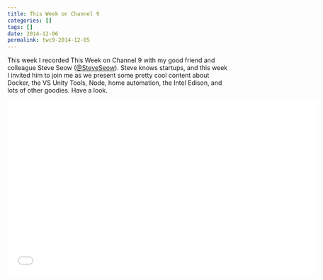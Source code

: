 ```yaml
---
title: This Week on Channel 9
categories: []
tags: []
date: 2014-12-06
permalink: twc9-2014-12-05
---
```


This week I recorded This Week on Channel 9 with my good friend and colleague Steve Seow ([@SteveSeow](http://twitter.com/steveseow)). Steve knows startups, and this week I invited him to join me as we present some pretty cool content about Docker, the VS Unity Tools, Node, home automation, the Intel Edison, and lots of other goodies. Have a look.
<!-- xmore -->

<iframe allowfullscreen frameborder="0" src="//channel9.msdn.com/Shows/This+Week+On+Channel+9/20141205TWC9/player" width="700" height="394"></iframe>